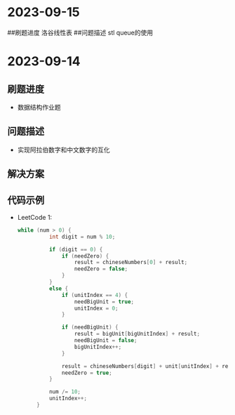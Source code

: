# 2023-09-15
##刷题进度
洛谷线性表
##问题描述
stl queue的使用
# 2023-09-14

## 刷题进度
- 数据结构作业题
## 问题描述
- 实现阿拉伯数字和中文数字的互化
## 解决方案

## 代码示例
- LeetCode 1: 
  ```c++
  while (num > 0) {
			int digit = num % 10;

			if (digit == 0) {
				if (needZero) {
					result = chineseNumbers[0] + result;
					needZero = false;
				}
			}
			else {
				if (unitIndex == 4) {
					needBigUnit = true;
					unitIndex = 0;
				}

				if (needBigUnit) {
					result = bigUnit[bigUnitIndex] + result;
					needBigUnit = false;
					bigUnitIndex++;
				}

				result = chineseNumbers[digit] + unit[unitIndex] + result;
				needZero = true;
			}

			num /= 10;
			unitIndex++;
		}


